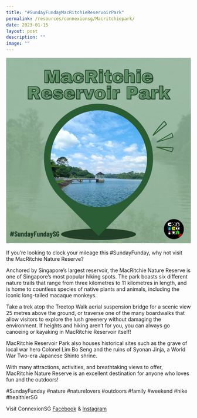 ```yaml
---
title: "#SundayFundayMacRitchieReservoirPark"
permalink: /resources/connexionsg/Macritchiepark/
date: 2023-01-15
layout: post
description: ""
image: ""
---
```

![](/images/connexionsg/2023/324573257_724011002643297_4835449307379210009_n.jpg)

If you’re looking to clock your mileage this #SundayFunday, why not visit the MacRitchie Nature Reserve?

Anchored by Singapore’s largest reservoir, the MacRitchie Nature Reserve is one of Singapore’s most popular hiking spots. The park boasts six different nature trails that range from three kilometres to 11 kilometres in length, and is home to countless species of native plants and animals, including the iconic long-tailed macaque monkeys.

Take a trek atop the Treetop Walk aerial suspension bridge for a scenic view 25 metres above the ground, or traverse one of the many boardwalks that allow visitors to explore the lush greenery without damaging the environment. If heights and hiking aren’t for you, you can always go canoeing or kayaking in MacRitchie Reservoir itself!

MacRitchie Reservoir Park also houses historical sites such as the grave of local war hero Colonel Lim Bo Seng and the ruins of Syonan Jinja, a World War Two-era Japanese Shinto shrine.

With many attractions, activities, and breathtaking views to offer, MacRitchie Nature Reserve is an excellent destination for anyone who loves fun and the outdoors!

#SundayFunday #nature #naturelovers #outdoors #family #weekend #hike #healthierSG

Visit ConnexionSG [Facebook](https://www.facebook.com/ConnexionSG) & [Instagram](https://www.instagram.com/connexionsg/)